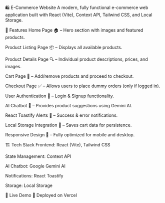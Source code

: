 🛍️ E-Commerce Website
A modern, fully functional e-commerce web application built with React (Vite), Context API, Tailwind CSS, and Local Storage.

🚀 Features
Home Page 🏠 – Hero section with images and featured products.

Product Listing Page 📦 – Displays all available products.

Product Details Page 🔍 – Individual product descriptions, prices, and images.

Cart Page 🛒 – Add/remove products and proceed to checkout.

Checkout Page ✅ – Allows users to place dummy orders (only if logged in).

User Authentication 🔐 – Login & Signup functionality.

AI Chatbot 🤖 – Provides product suggestions using Gemini AI.

React Toastify Alerts 🔔 – Success & error notifications.

Local Storage Integration 💾 – Saves cart data for persistence.

Responsive Design 📱 – Fully optimized for mobile and desktop.

🏗 Tech Stack
Frontend: React (Vite), Tailwind CSS

State Management: Context API

AI Chatbot: Google Gemini AI

Notifications: React Toastify

Storage: Local Storage

🚀 Live Demo
🔗 Deployed on Vercel
